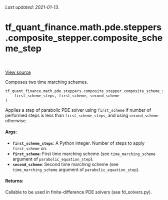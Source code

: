 <!--
This file is generated by a tool. Do not edit directly.
For open-source contributions the docs will be updated automatically.
-->

*Last updated: 2021-01-13.*

<div itemscope itemtype="http://developers.google.com/ReferenceObject">
<meta itemprop="name" content="tf_quant_finance.math.pde.steppers.composite_stepper.composite_scheme_step" />
<meta itemprop="path" content="Stable" />
</div>

# tf_quant_finance.math.pde.steppers.composite_stepper.composite_scheme_step

<!-- Insert buttons and diff -->

<table class="tfo-notebook-buttons tfo-api" align="left">
</table>

<a target="_blank" href="https://github.com/google/tf-quant-finance/blob/master/tf_quant_finance/math/pde/steppers/composite_stepper.py">View source</a>



Composes two time marching schemes.

```python
tf_quant_finance.math.pde.steppers.composite_stepper.composite_scheme_step(
    first_scheme_steps, first_scheme, second_scheme
)
```



<!-- Placeholder for "Used in" -->

Applies a step of parabolic PDE solver using `first_scheme` if number of
performed steps is less than `first_scheme_steps`, and using `second_scheme`
otherwise.

#### Args:


* <b>`first_scheme_steps`</b>: A Python integer. Number of steps to apply
  `first_scheme` on.
* <b>`first_scheme`</b>: First time marching scheme (see `time_marching_scheme`
  argument of `parabolic_equation_step`).
* <b>`second_scheme`</b>: Second time marching scheme (see `time_marching_scheme`
  argument of `parabolic_equation_step`).


#### Returns:

Callable to be used in finite-difference PDE solvers (see fd_solvers.py).
